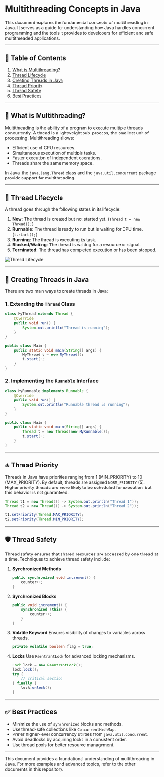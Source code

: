 # Multithreading Concepts in Java

This document explores the fundamental concepts of multithreading in Java. It serves as a guide for understanding how Java handles concurrent programming and the tools it provides to developers for efficient and safe multithreaded applications.

---

## 📖 Table of Contents
1. [What is Multithreading?](#what-is-multithreading)
2. [Thread Lifecycle](#thread-lifecycle)
3. [Creating Threads in Java](#creating-threads-in-java)
5. [Thread Priority](#thread-priority)
6. [Thread Safety](#thread-safety)
7. [Best Practices](#best-practices)

---

## 🤔 What is Multithreading?
Multithreading is the ability of a program to execute multiple threads concurrently. A thread is a lightweight sub-process, the smallest unit of processing. Multithreading allows:
- Efficient use of CPU resources.
- Simultaneous execution of multiple tasks.
- Faster execution of independent operations.
- Threads share the same memory space.

In Java, the `java.lang.Thread` class and the `java.util.concurrent` package provide support for multithreading.

---

## 🔄 Thread Lifecycle
A thread goes through the following states in its lifecycle:

1. **New**: The thread is created but not started yet. (`Thread t = new Thread();`)
2. **Runnable**: The thread is ready to run but is waiting for CPU time. (`t.start();`)
3. **Running**: The thread is executing its task.
4. **Blocked/Waiting**: The thread is waiting for a resource or signal.
5. **Terminated**: The thread has completed execution or has been stopped.

![Thread Lifecycle](https://example.com/thread-lifecycle-diagram)

---

## 🧵 Creating Threads in Java
There are two main ways to create threads in Java:

### 1. Extending the `Thread` Class
```java
class MyThread extends Thread {
    @Override
    public void run() {
        System.out.println("Thread is running");
    }
}

public class Main {
    public static void main(String[] args) {
        MyThread t = new MyThread();
        t.start();
    }
}
```

### 2. Implementing the `Runnable` Interface
```java
class MyRunnable implements Runnable {
    @Override
    public void run() {
        System.out.println("Runnable thread is running");
    }
}

public class Main {
    public static void main(String[] args) {
        Thread t = new Thread(new MyRunnable());
        t.start();
    }
}
```

---

## 🔝 Thread Priority
Threads in Java have priorities ranging from 1 (MIN_PRIORITY) to 10 (MAX_PRIORITY). By default, threads are assigned `NORM_PRIORITY` (5). Higher priority threads are more likely to be scheduled for execution, but this behavior is not guaranteed.

```java
Thread t1 = new Thread(() -> System.out.println("Thread 1"));
Thread t2 = new Thread(() -> System.out.println("Thread 2"));

t1.setPriority(Thread.MAX_PRIORITY);
t2.setPriority(Thread.MIN_PRIORITY);
```

---

## 🛡️ Thread Safety
Thread safety ensures that shared resources are accessed by one thread at a time. Techniques to achieve thread safety include:

1. **Synchronized Methods**
   ```java
   public synchronized void increment() {
       counter++;
   }
   ```

2. **Synchronized Blocks**
   ```java
   public void increment() {
       synchronized (this) {
           counter++;
       }
   }
   ```

3. **Volatile Keyword**
   Ensures visibility of changes to variables across threads.
   ```java
   private volatile boolean flag = true;
   ```

4. **Locks**
   Use `ReentrantLock` for advanced locking mechanisms.
   ```java
   Lock lock = new ReentrantLock();
   lock.lock();
   try {
       // critical section
   } finally {
       lock.unlock();
   }
   ```

---

## ✅ Best Practices
- Minimize the use of `synchronized` blocks and methods.
- Use thread-safe collections like `ConcurrentHashMap`.
- Prefer higher-level concurrency utilities from `java.util.concurrent`.
- Avoid deadlocks by acquiring locks in a consistent order.
- Use thread pools for better resource management.

---

This document provides a foundational understanding of multithreading in Java. For more examples and advanced topics, refer to the other documents in this repository.


